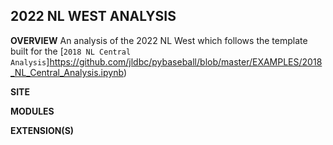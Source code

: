 ## 2022 NL WEST ANALYSIS

**OVERVIEW**
An analysis of the 2022 NL West which follows the template built for the [`2018 NL Central Analysis`]https://github.com/jldbc/pybaseball/blob/master/EXAMPLES/2018_NL_Central_Analysis.ipynb)

**SITE**

**MODULES**

**EXTENSION(S)**